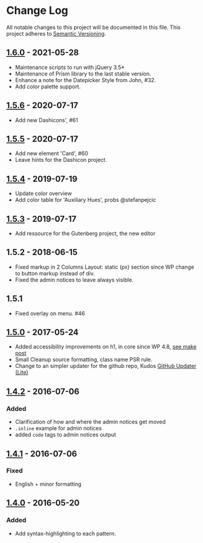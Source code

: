 # Change Log
All notable changes to this project will be documented in this file. This project adheres to [Semantic Versioning](http://semver.org/).

## [1.6.0](https://github.com/bueltge/wordpress-admin-style/compare/1.5.6...1.6.0) - 2021-05-28
* Maintenance scripts to run with jQuery 3.5*
* Maintenance of Prism library to the last stable version.
* Enhance a note for the Datepicker Style from John, #32.
* Add color palette support.

## [1.5.6](https://github.com/bueltge/wordpress-admin-style/compare/1.5.5...1.5.6) - 2020-07-17
* Add new Dashicons', #61

## [1.5.5](https://github.com/bueltge/wordpress-admin-style/compare/1.5.4...1.5.5) - 2020-07-17
* Add new element 'Card', #60
* Leave hints for the Dashicon project.

## [1.5.4](https://github.com/bueltge/wordpress-admin-style/compare/1.5.3...1.5.4) - 2019-07-19
* Update color overview
* Add color table for 'Auxiliary Hues', probs @stefanpejcic

## [1.5.3](https://github.com/bueltge/wordpress-admin-style/compare/1.5.2...1.5.3) - 2019-07-17
* Add ressource for the Gutenberg project, the new editor

## 1.5.2 - 2018-06-15
* Fixed markup in 2 Columns Layout: static (px) section since WP change to button markup instead of div.
* Fixed the admin notices to leave always visible.

## 1.5.1
* Fixed overlay on menu. #46

## [1.5.0](https://github.com/bueltge/wordpress-admin-style/compare/1.4.2...1.5.0) - 2017-05-24
* Added accessibility improvements on h1, in core since WP 4.8, [see make post](https://make.wordpress.org/core/2017/05/17/cleaner-headings-in-the-admin-screens/)
* Small Cleanup source formatting, class name PSR rule.
* Change to an simpler updater for the github repo, Kudos [GitHub Updater (Lite)](https://github.com/FacetWP/github-updater-lite)

## [1.4.2](https://github.com/bueltge/wordpress-admin-style/compare/1.4.1...1.4.2) - 2016-07-06
### Added
* Clarification of how and where the admin notices get moved
* `.inline` example for admin notices
* added `code` tags to admin notices output
 
## [1.4.1](https://github.com/bueltge/wordpress-admin-style/compare/1.4.0...1.4.1) - 2016-07-06
### Fixed
*  English + minor formatting

## [1.4.0](https://github.com/bueltge/wordpress-admin-style/compare/1.3.3...1.4.0) - 2016-05-20
### Added
* Add syntax-highlighting to each pattern.
